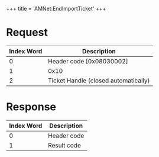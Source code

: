 +++
title = 'AMNet:EndImportTicket'
+++

# Request

| Index Word | Description                          |
|------------|--------------------------------------|
| 0          | Header code \[0x08030002\]           |
| 1          | 0x10                                 |
| 2          | Ticket Handle (closed automatically) |

# Response

| Index Word | Description |
|------------|-------------|
| 0          | Header code |
| 1          | Result code |

